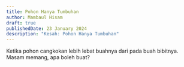```yaml
---
title: Pohon Hanya Tumbuhan
author: Mambaul Hisam
draft: true
publishedDate: 23 January 2024
description: "Kesah: Pohon Hanya Tumbuhan"
---
```

Ketika pohon cangkokan lebih lebat buahnya dari pada buah bibitnya. Masam memang, apa boleh buat?